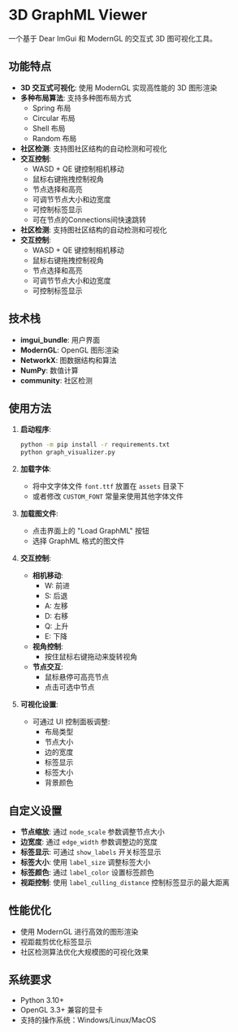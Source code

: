 # 3D GraphML Viewer

一个基于 Dear ImGui 和 ModernGL 的交互式 3D 图可视化工具。

## 功能特点

- **3D 交互式可视化**: 使用 ModernGL 实现高性能的 3D 图形渲染
- **多种布局算法**: 支持多种图布局方式
  - Spring 布局
  - Circular 布局
  - Shell 布局
  - Random 布局
- **社区检测**: 支持图社区结构的自动检测和可视化
- **交互控制**:
  - WASD + QE 键控制相机移动
  - 鼠标右键拖拽控制视角
  - 节点选择和高亮
  - 可调节节点大小和边宽度
  - 可控制标签显示
  - 可在节点的Connections间快速跳转
- **社区检测**: 支持图社区结构的自动检测和可视化
- **交互控制**:
  - WASD + QE 键控制相机移动
  - 鼠标右键拖拽控制视角
  - 节点选择和高亮
  - 可调节节点大小和边宽度
  - 可控制标签显示

## 技术栈

- **imgui_bundle**: 用户界面
- **ModernGL**: OpenGL 图形渲染
- **NetworkX**: 图数据结构和算法
- **NumPy**: 数值计算
- **community**: 社区检测

## 使用方法

1. **启动程序**:
   ```bash
   python -m pip install -r requirements.txt
   python graph_visualizer.py
   ```

2. **加载字体**:
   - 将中文字体文件 `font.ttf` 放置在 `assets` 目录下
   - 或者修改 `CUSTOM_FONT` 常量来使用其他字体文件

3. **加载图文件**:
   - 点击界面上的 "Load GraphML" 按钮
   - 选择 GraphML 格式的图文件

4. **交互控制**:
   - **相机移动**:
     - W: 前进
     - S: 后退
     - A: 左移
     - D: 右移
     - Q: 上升
     - E: 下降
   - **视角控制**:
     - 按住鼠标右键拖动来旋转视角
   - **节点交互**:
     - 鼠标悬停可高亮节点
     - 点击可选中节点

5. **可视化设置**:
   - 可通过 UI 控制面板调整:
     - 布局类型
     - 节点大小
     - 边的宽度
     - 标签显示
     - 标签大小
     - 背景颜色

## 自定义设置

- **节点缩放**: 通过 `node_scale` 参数调整节点大小
- **边宽度**: 通过 `edge_width` 参数调整边的宽度
- **标签显示**: 可通过 `show_labels` 开关标签显示
- **标签大小**: 使用 `label_size` 调整标签大小
- **标签颜色**: 通过 `label_color` 设置标签颜色
- **视距控制**: 使用 `label_culling_distance` 控制标签显示的最大距离

## 性能优化

- 使用 ModernGL 进行高效的图形渲染
- 视距裁剪优化标签显示
- 社区检测算法优化大规模图的可视化效果

## 系统要求

- Python 3.10+
- OpenGL 3.3+ 兼容的显卡
- 支持的操作系统：Windows/Linux/MacOS
